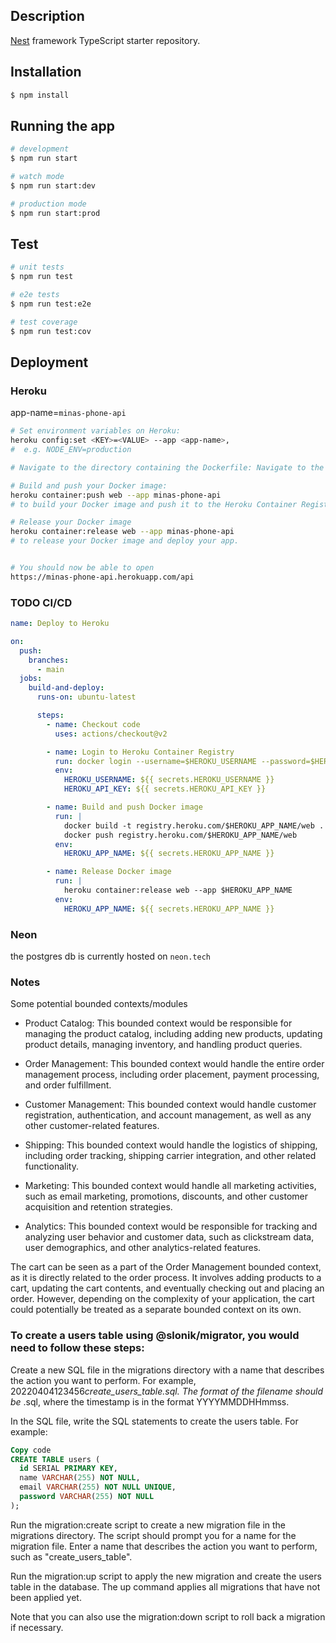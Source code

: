## Description

[Nest](https://github.com/nestjs/nest) framework TypeScript starter repository.

## Installation

```bash
$ npm install
```

## Running the app

```bash
# development
$ npm run start

# watch mode
$ npm run start:dev

# production mode
$ npm run start:prod
```

## Test

```bash
# unit tests
$ npm run test

# e2e tests
$ npm run test:e2e

# test coverage
$ npm run test:cov
```

## Deployment

### Heroku

app-name=`minas-phone-api`

```bash
# Set environment variables on Heroku:
heroku config:set <KEY>=<VALUE> --app <app-name>,
#  e.g. NODE_ENV=production

# Navigate to the directory containing the Dockerfile: Navigate to the directory where your Dockerfile and your application code resides.

# Build and push your Docker image:
heroku container:push web --app minas-phone-api
# to build your Docker image and push it to the Heroku Container Registry.

# Release your Docker image
heroku container:release web --app minas-phone-api
# to release your Docker image and deploy your app.


# You should now be able to open
https://minas-phone-api.herokuapp.com/api
```

### TODO CI/CD

```yaml
name: Deploy to Heroku

on:
  push:
    branches:
      - main
  jobs:
    build-and-deploy:
      runs-on: ubuntu-latest

      steps:
        - name: Checkout code
          uses: actions/checkout@v2

        - name: Login to Heroku Container Registry
          run: docker login --username=$HEROKU_USERNAME --password=$HEROKU_API_KEY registry.heroku.com
          env:
            HEROKU_USERNAME: ${{ secrets.HEROKU_USERNAME }}
            HEROKU_API_KEY: ${{ secrets.HEROKU_API_KEY }}

        - name: Build and push Docker image
          run: |
            docker build -t registry.heroku.com/$HEROKU_APP_NAME/web .
            docker push registry.heroku.com/$HEROKU_APP_NAME/web
          env:
            HEROKU_APP_NAME: ${{ secrets.HEROKU_APP_NAME }}

        - name: Release Docker image
          run: |
            heroku container:release web --app $HEROKU_APP_NAME
          env:
            HEROKU_APP_NAME: ${{ secrets.HEROKU_APP_NAME }}
```

### Neon

the postgres db is currently hosted on `neon.tech`

### Notes

Some potential bounded contexts/modules

- Product Catalog: This bounded context would be responsible for managing the product catalog, including adding new products, updating product details, managing inventory, and handling product queries.

- Order Management: This bounded context would handle the entire order management process, including order placement, payment processing, and order fulfillment.

- Customer Management: This bounded context would handle customer registration, authentication, and account management, as well as any other customer-related features.

- Shipping: This bounded context would handle the logistics of shipping, including order tracking, shipping carrier integration, and other related functionality.

- Marketing: This bounded context would handle all marketing activities, such as email marketing, promotions, discounts, and other customer acquisition and retention strategies.

- Analytics: This bounded context would be responsible for tracking and analyzing user behavior and customer data, such as clickstream data, user demographics, and other analytics-related features.

The cart can be seen as a part of the Order Management bounded context, as it is directly related to the order process. It involves adding products to a cart, updating the cart contents, and eventually checking out and placing an order. However, depending on the complexity of your application, the cart could potentially be treated as a separate bounded context on its own.

### To create a users table using @slonik/migrator, you would need to follow these steps:

Create a new SQL file in the migrations directory with a name that describes the action you want to perform. For example, 20220404123456*create_users_table.sql. The format of the filename should be <timestamp>*<description>.sql, where the timestamp is in the format YYYYMMDDHHmmss.

In the SQL file, write the SQL statements to create the users table. For example:

```sql
Copy code
CREATE TABLE users (
  id SERIAL PRIMARY KEY,
  name VARCHAR(255) NOT NULL,
  email VARCHAR(255) NOT NULL UNIQUE,
  password VARCHAR(255) NOT NULL
);
```

Run the migration:create script to create a new migration file in the migrations directory. The script should prompt you for a name for the migration file. Enter a name that describes the action you want to perform, such as "create_users_table".

Run the migration:up script to apply the new migration and create the users table in the database. The up command applies all migrations that have not been applied yet.

Note that you can also use the migration:down script to roll back a migration if necessary.
